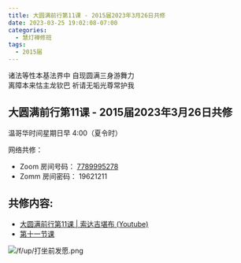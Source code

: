 ```yaml
---
title: 大圆满前行第11课 - 2015届2023年3月26日共修
date: 2023-03-25 19:02:08-07:00
categories:
  - 慧灯禅修班
tags:
  - 2015届
---
```

诸法等性本基法界中 自现圆满三身游舞力  
离障本来怙主龙钦巴 祈请无垢光尊常护我

## 大圆满前行第11课 - 2015届2023年3月26日共修

温哥华时间星期日早 4:00（夏令时） 

网络共修：

- Zoom 房间号码： [7789995278](https://us02web.zoom.us/j/7789995278?pwd=VjZmbWJFY2k2K0E5RVB2cTNIQmhqUT09)
- Zomm 房间密码： 19621211

## 共修内容:

- [大圆满前行第11课 | 索达吉堪布 (Youtube)](https://www.youtube.com/watch?v=f5__6212veU&list=PLAnEIprIVklfWTKX6X1gI9eR_phiB8B4b&index=13)
- [第十一节课](https://s3.ca-central-1.wasabisys.com/hddata/f.huidengchanxiu.net/refs/qxgs/qxgs-02wffs#第十一节课)

![/f/up/打坐前发愿.png](/f/up/打坐前发愿.png)

